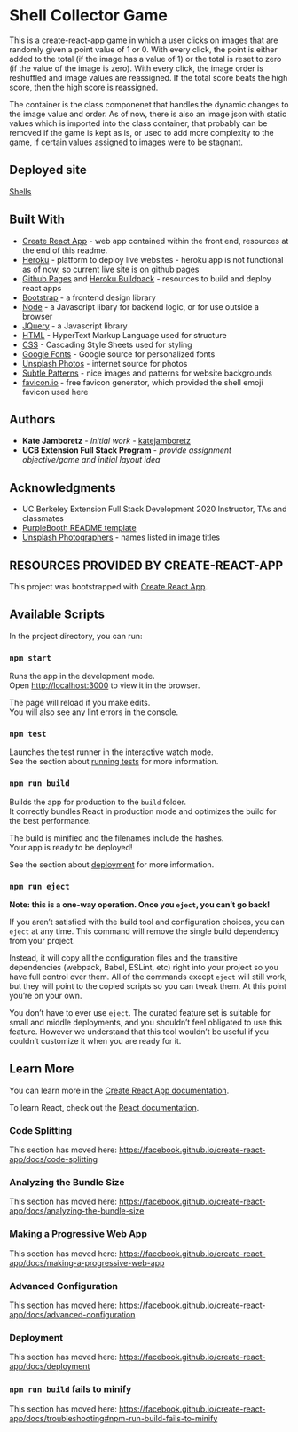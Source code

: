 # Shell Collector Game

This is a create-react-app game in which a user clicks on images that are randomly given a point value of 1 or 0. With every click, the point is either added to the total (if the image has a value of 1) or the total is reset to zero (if the value of the image is zero). With every click, the image order is reshuffled and image values are reassigned. If the total score beats the high score, then the high score is reassigned.

The container is the class componenet that handles the dynamic changes to the image value and order. As of now, there is also an image json with static values which is imported into the class container, that probably can be removed if the game is kept as is, or used to add more complexity to the game, if certain values assigned to images were to be stagnant.

## Deployed site

[Shells](https://katejamboretz.github.io/shells/)

## Built With

- [Create React App](https://github.com/facebook/create-react-app) - web app contained within the front end, resources at the end of this readme.
- [Heroku](https://www.heroku.com/) - platform to deploy live websites - heroku app is not functional as of now, so current live site is on github pages
- [Github Pages](https://blog.usejournal.com/how-to-deploy-your-react-app-into-github-pages-b2c96292b18e) and [Heroku Buildpack](https://dev.to/smithmanny/deploy-your-react-app-to-heroku-2b6f) - resources to build and deploy react apps
- [Bootstrap](https://getbootstrap.com/docs/4.4/getting-started/download/) - a frontend design library
- [Node](https://nodejs.org/en/) - a Javascript libary for backend logic, or for use outside a browser
- [JQuery](https://jquery.com/) - a Javascript library
- [HTML](https://developer.mozilla.org/en-US/docs/Web/HTML) - HyperText Markup Language used for structure
- [CSS](https://developer.mozilla.org/en-US/docs/Web/CSS) - Cascading Style Sheets used for styling
- [Google Fonts](https://fonts.google.com) - Google source for personalized fonts
- [Unsplash Photos](https://unsplash.com) - internet source for photos
- [Subtle Patterns](https://www.toptal.com/designers/subtlepatterns/) - nice images and patterns for website backgrounds
- [favicon.io](https://favicon.io/) - free favicon generator, which provided the shell emoji favicon used here

## Authors

- **Kate Jamboretz** - _Initial work_ - [katejamboretz](https://github.com/katejamboretz)
- **UCB Extension Full Stack Program** - _provide assignment objective/game and initial layout idea_

## Acknowledgments

- UC Berkeley Extension Full Stack Development 2020 Instructor, TAs and classmates
- [PurpleBooth README template](https://gist.github.com/PurpleBooth/109311bb0361f32d87a2)
- [Unsplash Photographers](https://unsplash.com) - names listed in image titles

## RESOURCES PROVIDED BY CREATE-REACT-APP

This project was bootstrapped with [Create React App](https://github.com/facebook/create-react-app).

## Available Scripts

In the project directory, you can run:

### `npm start`

Runs the app in the development mode.<br />
Open [http://localhost:3000](http://localhost:3000) to view it in the browser.

The page will reload if you make edits.<br />
You will also see any lint errors in the console.

### `npm test`

Launches the test runner in the interactive watch mode.<br />
See the section about [running tests](https://facebook.github.io/create-react-app/docs/running-tests) for more information.

### `npm run build`

Builds the app for production to the `build` folder.<br />
It correctly bundles React in production mode and optimizes the build for the best performance.

The build is minified and the filenames include the hashes.<br />
Your app is ready to be deployed!

See the section about [deployment](https://facebook.github.io/create-react-app/docs/deployment) for more information.

### `npm run eject`

**Note: this is a one-way operation. Once you `eject`, you can’t go back!**

If you aren’t satisfied with the build tool and configuration choices, you can `eject` at any time. This command will remove the single build dependency from your project.

Instead, it will copy all the configuration files and the transitive dependencies (webpack, Babel, ESLint, etc) right into your project so you have full control over them. All of the commands except `eject` will still work, but they will point to the copied scripts so you can tweak them. At this point you’re on your own.

You don’t have to ever use `eject`. The curated feature set is suitable for small and middle deployments, and you shouldn’t feel obligated to use this feature. However we understand that this tool wouldn’t be useful if you couldn’t customize it when you are ready for it.

## Learn More

You can learn more in the [Create React App documentation](https://facebook.github.io/create-react-app/docs/getting-started).

To learn React, check out the [React documentation](https://reactjs.org/).

### Code Splitting

This section has moved here: https://facebook.github.io/create-react-app/docs/code-splitting

### Analyzing the Bundle Size

This section has moved here: https://facebook.github.io/create-react-app/docs/analyzing-the-bundle-size

### Making a Progressive Web App

This section has moved here: https://facebook.github.io/create-react-app/docs/making-a-progressive-web-app

### Advanced Configuration

This section has moved here: https://facebook.github.io/create-react-app/docs/advanced-configuration

### Deployment

This section has moved here: https://facebook.github.io/create-react-app/docs/deployment

### `npm run build` fails to minify

This section has moved here: https://facebook.github.io/create-react-app/docs/troubleshooting#npm-run-build-fails-to-minify
